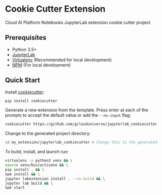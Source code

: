 # Cookie Cutter Extension

Cloud AI Platform Notebooks JupyterLab extension cookie cutter project

## Prerequisites

* Python 3.5+
* [JupyterLab](https://jupyterlab.readthedocs.io/en/stable/getting_started/installation.html)
* [Virtualenv](https://virtualenv.pypa.io/en/latest/) (Recommended for local development)
* [NPM](https://nodejs.org/en/) (For local development)

## Quick Start

Install [cookiecutter](https://pypi.org/project/cookiecutter/):

```bash
pip install cookiecutter
```

Generate a new extension from the template. Press enter at each of the prompts to accept the default value or add the `--no-input` flag:

```bash
cookiecutter https://github.com/gclouduniverse/jupyterlab_cookiecutter -o my_extension
```

Change to the generated project directory:

```bash
cd my_extension/jupyterlab_cookiecutter # Change this to the generated project directory
```

To build, install, and launch run:

```bash
virtualenv -p python3 venv && \
source venv/bin/activate && \
pip install . && \
npm install && \
jupyter labextension install . --no-build && \
jupyter lab build && \
npm start
```
